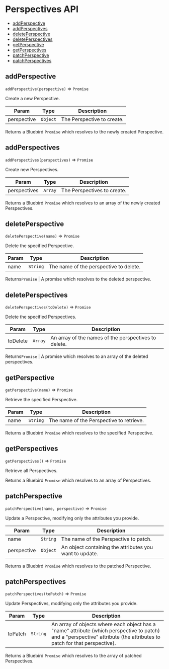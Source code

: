 # Perspectives API

- [addPerspective](#addperspective)
- [addPerspectives](#addperspectives)
- [deletePerspective](#deleteperspective)
- [deletePerspectives](#deleteperspectives)
- [getPerspective](#getperspective)
- [getPerspectives](#getperspectives)
- [patchPerspective](#patchperspective)
- [patchPerspectives](#patchperspectives)


## addPerspective
`addPerspective(perspective)` => `Promise`

Create a new Perspective.

| Param | Type | Description |
| --- | --- | --- |
| perspective | `Object` | The Perspective to create. |

Returns a Bluebird `Promise` which resolves to the newly created Perspective.


## addPerspectives
`addPerspectives(perspectives)` => `Promise`

Create new Perspectives.

| Param | Type | Description |
| --- | --- | --- |
| perspectives | `Array` | The Perspectives to create. |

Returns a Bluebird `Promise` which resolves to an array of the newly created
Perspectives.


## deletePerspective
`deletePerspective(name)` => `Promise`

Delete the specified Perspective.

| Param | Type | Description |
| --- | --- | --- |
| name | `String` | The name of the perspective to delete. |

Returns`Promise` | A promise which resolves to the deleted perspective.


## deletePerspectives
`deletePerspectives(toDelete)` => `Promise`

Delete the specified Perspectives.

| Param | Type | Description |
| --- | --- | --- |
| toDelete | `Array` | An array of the names of the perspectives to delete. |

Returns`Promise` | A promise which resolves to an array of the deleted
perspectives.


## getPerspective
`getPerspective(name)` => `Promise`

Retrieve the specified Perspective.

| Param | Type | Description |
| --- | --- | --- |
| name | `String` | The name of the Perspective to retrieve. |

Returns a Bluebird `Promise` which resolves to the specified Perspective.


## getPerspectives
`getPerspectives()` => `Promise`

Retrieve all Perspectives.

Returns a Bluebird `Promise` which resolves to an array of Perspectives.


## patchPerspective
`patchPerspective(name, perspective)` => `Promise`

Update a Perspective, modifying only the attributes you provide.

| Param | Type | Description |
| --- | --- | --- |
| name | `String` | The name of the Perspective to patch. |
| perspective | `Object` | An object containing the attributes you want to update. |

Returns a Bluebird `Promise` which resolves to the patched Perspective.


## patchPerspectives
`patchPerspectives(toPatch)` => `Promise`

Update Perspectives, modifying only the attributes you provide.

| Param | Type | Description |
| --- | --- | --- |
| toPatch | `String` | An array of objects where each object has a "name" attribute (which perspective to patch) and a "perspective" attribute (the attributes to patch for that perspective). |

Returns a Bluebird `Promise` which resolves to the array of patched
Perspectives.
